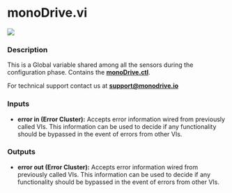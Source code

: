# monoDrive.vi

<p class="img_container">
<img class="thumbnail" src="../monoDrive.png"/>
</p>

### Description

This is a Global variable shared among all the sensors during the configuration phase. Contains the [**monoDrive.ctl**](../structures/monoDrive.md).

For technical support contact us at <b>support@monodrive.io</b> 

### Inputs

- **error in (Error Cluster):** Accepts error information wired from previously called VIs. This information can be used to decide if any functionality should be bypassed in the event of errors from other VIs. 

### Outputs

- **error out (Error Cluster):** Accepts error information wired from previously called VIs. This information can be used to decide if any functionality should be bypassed in the event of errors from other VIs. 

<p>&nbsp;</p>
